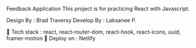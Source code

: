 Feedback Application
This project is for practicing React with Javascript.

Design By : Brad Traversy
Develop By : Laksanee P.

🫥 Tech stack : react, react-router-dom, react-hook, react-icons, uuid, framer-motion
🚀 Deploy on : Netlify
